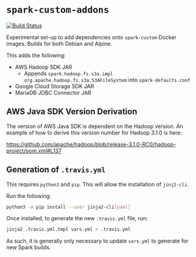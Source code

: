 # `spark-custom-addons`

[![Build Status](https://travis-ci.org/guangie88/spark-custom-addons.svg?branch=master)](https://travis-ci.org/guangie88/spark-custom-addons)

Experimental set-up to add dependencies onto `spark-custom` Docker images.
Builds for both Debian and Alpine.

This adds the following:

- AWS Hadoop SDK JAR
  - Appends `spark.hadoop.fs.s3a.impl org.apache.hadoop.fs.s3a.S3AFileSystem`
    into `spark-defaults.conf`
- Google Cloud Storage SDK JAR
- MariaDB JDBC Connector JAR

## AWS Java SDK Version Derivation

The version of AWS Java SDK is dependent on the Hadoop version. An example of
how to derive this version number for Hadoop 3.1.0 is here:

<https://github.com/apache/hadoop/blob/release-3.1.0-RC0/hadoop-project/pom.xml#L137>

## Generation of `.travis.yml`

This requires `python3` and `pip`. This will allow the installation of
`jinj2-cli`.

Run the following:

```bash
python3 -m pip install --user jinja2-cli[yaml]
```

Once installed, to generate the new `.travis.yml` file, run:

```bash
jinja2 .travis.yml.tmpl vars.yml > .travis.yml
```

As such, it is generally only necessary to update `vars.yml` to generate for
new Spark builds.
